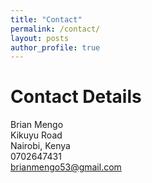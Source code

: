 ```yaml
---
title: "Contact"
permalink: /contact/
layout: posts
author_profile: true
---
```

<h1>Contact Details</h1>

Brian Mengo <br>
Kikuyu Road<br>
Nairobi, Kenya <br>
0702647431<br>
brianmengo53@gmail.com<br>
